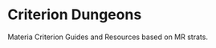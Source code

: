 # Criterion Dungeons

Materia Criterion Guides and Resources based on MR strats.

<GuideList :includeTitle=false difficulty="Criterion"/>
